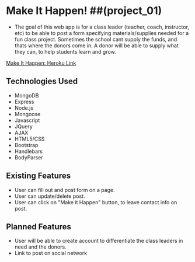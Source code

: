 # Make It Happen! ##(project_01)

* The goal of this web app is for a class leader (teacher, coach, instructor, etc) to be able to post a form specifying materials/supplies needed for a fun class project. Sometimes the school cant supply the funds, and thats where the donors come in. A donor will be able to supply what they can, to help students learn and grow.

[Make It Happen: Heroku Link](https://rocky-ridge-63721.herokuapp.com/)

## Technologies Used

* MongoDB
* Express
* Node.js
* Mongoose
* Javascript
* JQuery
* AJAX
* HTML5/CSS
* Bootstrap
* Handlebars
* BodyParser

## Existing Features

* User can fill out and post form on a page.
* User can update/delete post.
* User can click on "Make it Happen" button, to leave contact info on post.


## Planned Features

* User will be able to create account to differentiate the class leaders in need and the donors.
* Link to post on social network



